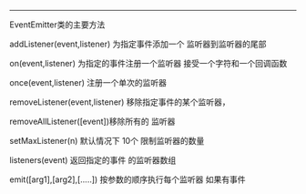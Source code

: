 ***********************************
EventEmitter类的主要方法

addListener(event,listener) 为指定事件添加一个 监听器到监听器的尾部

on(event,listener) 为指定的事件注册一个监听器 接受一个字符和一个回调函数

once(event,listener) 注册一个单次的监听器 

removeListener(event,listener) 移除指定事件的某个监听器，

removeAllListener([event])移除所有的 监听器 

setMaxListener(n) 默认情况下 10个 限制监听器的数量 

listeners(event) 返回指定的事件 的监听器数组 

emit([arg1],[arg2],[.....]) 按参数的顺序执行每个监听器 如果有事件 

